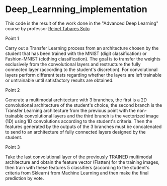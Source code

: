 # Deep_Learnning_implementation

This code is the result of the work done in the "Advanced Deep Learning" course by professor [Reinel Tabares Soto](https://scholar.google.es/citations?user=_8F9RPQAAAAJ&hl=es)

Point 1

Carry out a Transfer Learning process from an architecture chosen by the student that has been trained with the MNIST (digit classification) or Fashion-MNIST (clothing classification). The goal is to transfer the weights exclusively from the convolutional layers and restructure the fully connected layer (according to the student's discretion). For convolutional layers perform different tests regarding whether the layers are left trainable or untrainable until satisfactory results are obtained.

Point 2

Generate a multimodal architecture with 3 branches, the first is a 2D convolutional architecture of the student's choice, the second branch is the Transfer Learning architecture from the previous point with the non-trainable convolutional layers and the third branch is the vectorized image (1D) using 1D convolutions according to the student's criteria. Then the features generated by the outputs of the 3 branches must be concatenated to send to an architecture of fully connected layers designed by the student.

Point 3

Take the last convolutional layer of the previously TRAINED multimodal architecture and obtain the feature vector (Flatten) for the training images, then train with these features 5 classifiers (according to the student's criteria from Sklearn) from Machine Learning and then make the final prediction by vote.

